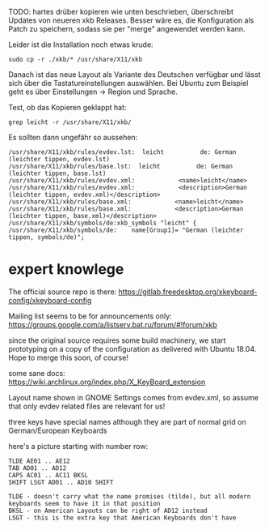 TODO: hartes drüber kopieren wie unten beschrieben, überschreibt Updates von neueren xkb Releases. 
Besser wäre es, die Konfiguration als Patch zu speichern, sodass sie per "merge" angewendet werden kann.

Leider ist die Installation noch etwas krude:

    sudo cp -r ./xkb/* /usr/share/X11/xkb

Danach ist das neue Layout als Variante des Deutschen verfügbar und lässt sich über die Tastatureinstellungen auswählen. Bei Ubuntu zum Beispiel geht es über Einstellungen  -> Region und Sprache.

Test, ob das Kopieren geklappt hat:

    grep leicht -r /usr/share/X11/xkb/
    
Es sollten dann ungefähr so aussehen:

    /usr/share/X11/xkb/rules/evdev.lst:  leicht          de: German (leichter tippen, evdev.lst)
    /usr/share/X11/xkb/rules/base.lst:  leicht          de: German (leichter tippen, base.lst)
    /usr/share/X11/xkb/rules/evdev.xml:            <name>leicht</name>
    /usr/share/X11/xkb/rules/evdev.xml:            <description>German (leichter tippen, evdev.xml)</description>
    /usr/share/X11/xkb/rules/base.xml:            <name>leicht</name>
    /usr/share/X11/xkb/rules/base.xml:            <description>German (leichter tippen, base.xml)</description>
    /usr/share/X11/xkb/symbols/de:xkb_symbols "leicht" {
    /usr/share/X11/xkb/symbols/de:    name[Group1]= "German (leichter tippen, symbols/de)";


expert knowlege
===============

The official source repo is there: https://gitlab.freedesktop.org/xkeyboard-config/xkeyboard-config

Mailing list seems to be for announcements only: https://groups.google.com/a/listserv.bat.ru/forum/#!forum/xkb

since the original source requires some build machinery, we start prototyping on a copy of the configuration as delivered with Ubuntu 18.04. Hope to merge this soon, of course!


some sane docs: https://wiki.archlinux.org/index.php/X_KeyBoard_extension

Layout name shown in GNOME Settings comes from evdev.xml, so assume that only evdev related files are relevant for us!



three keys have special names although they are part of normal grid on German/European Keyboards

here's a picture starting with number row: 

    TLDE AE01 .. AE12
    TAB AD01 .. AD12
    CAPS AC01 .. AC11 BKSL
    SHIFT LSGT AD01 .. AD10 SHIFT

    TLDE - doesn't carry what the name promises (tilde), but all modern keyboards seem to have it in that position
    BKSL - on American Layouts can be right of AD12 instead 
    LSGT - this is the extra key that American Keyboards don't have

